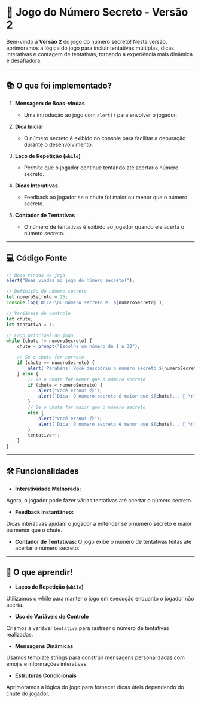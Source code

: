 # 🎯 Jogo do Número Secreto - Versão 2

Bem-vindo à **Versão 2** do jogo do número secreto! Nesta versão, aprimoramos a lógica do jogo para incluir tentativas múltiplas, dicas interativas e contagem de tentativas, tornando a experiência mais dinâmica e desafiadora.

---

## 📚 O que foi implementado?

1. **Mensagem de Boas-vindas**  
   - Uma introdução ao jogo com `alert()` para envolver o jogador.

2. **Dica Inicial**
   - O número secreto é exibido no console para facilitar a depuração durante o desenvolvimento.

3. **Laço de Repetição (`while`)**
   - Permite que o jogador continue tentando até acertar o número secreto.

4. **Dicas Interativas**
   - Feedback ao jogador se o chute foi maior ou menor que o número secreto.

5. **Contador de Tentativas**
   - O número de tentativas é exibido ao jogador quando ele acerta o número secreto.

---

## 💻 Código Fonte

```javascript
// Boas-vindas ao jogo
alert("Boas vindas ao jogo do número secreto!");

// Definição do número secreto
let numeroSecreto = 25;
console.log(`Dica!\nO número secreto é: ${numeroSecreto}`);

// Variáveis de controle
let chute;
let tentativa = 1;

// Loop principal do jogo
while (chute != numeroSecreto) {
    chute = prompt("Escolha um número de 1 a 30");

    // Se o chute for correto
    if (chute == numeroSecreto) {
        alert(`Parabéns! Você descobriu o número secreto ${numeroSecreto} com ${tentativa} tentativas! 😄`);
    } else {
        // Se o chute for menor que o número secreto
        if (chute < numeroSecreto) {
            alert("Você errou! 😢");
            alert(`Dica: O número secreto é maior que ${chute}... 🤫 \nTente novamente! 🤭`);
        } 
        // Se o chute for maior que o número secreto
        else {
            alert("Você errou! 😢");
            alert(`Dica: O número secreto é menor que ${chute}... 🤫 \nTente novamente! 🤭`);
        }
        tentativa++;
    }
}
```
---

## 🛠️ Funcionalidades

- **Interatividade Melhorada:**

Agora, o jogador pode fazer várias tentativas até acertar o número secreto.

- **Feedback Instantâneo:**

Dicas interativas ajudam o jogador a entender se o número secreto é maior ou menor que o chute.

- **Contador de Tentativas:**
O jogo exibe o número de tentativas feitas até acertar o número secreto.

---

## 🌟 O que aprendir!

- **Laços de Repetição (`while`)**

Utilizamos o while para manter o jogo em execução enquanto o jogador não acerta.

- **Uso de Variáveis de Controle**

Criamos a variável `tentativa` para rastrear o número de tentativas realizadas.

- **Mensagens Dinâmicas**

Usamos template strings para construir mensagens personalizadas com emojis e informações interativas.

- **Estruturas Condicionais**

Aprimoramos a lógica do jogo para fornecer dicas úteis dependendo do chute do jogador.
